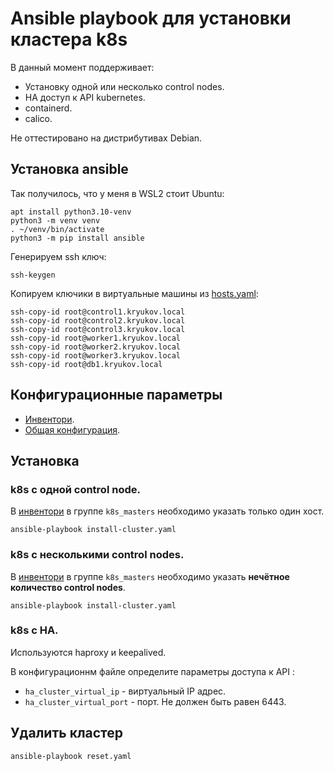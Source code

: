 # Ansible playbook для установки кластера k8s

В данный момент поддерживает:
* Установку одной или несколько control nodes.
* HA доступ к API kubernetes.
* containerd.
* calico.

Не оттестировано на дистрибутивах Debian.

## Установка ansible

Так получилось, что у меня в WSL2 стоит Ubuntu:

```shell
apt install python3.10-venv
python3 -m venv venv
. ~/venv/bin/activate
python3 -m pip install ansible
```

Генерируем ssh ключ:

```shell
ssh-keygen
```

Копируем ключики в виртуальные машины из [hosts.yaml](hosts.yml):

 ```shell
ssh-copy-id root@control1.kryukov.local
ssh-copy-id root@control2.kryukov.local
ssh-copy-id root@control3.kryukov.local
ssh-copy-id root@worker1.kryukov.local
ssh-copy-id root@worker2.kryukov.local
ssh-copy-id root@worker3.kryukov.local
ssh-copy-id root@db1.kryukov.local
```

## Конфигурационные параметры

* [Инвентори](hosts.yaml).
* [Общая конфигурация](group_vars/k8s_cluster).

## Установка

### k8s с одной control node.

В [инвентори](hosts.yaml) в группе `k8s_masters` необходимо указать только один хост.

    ansible-playbook install-cluster.yaml

### k8s с несколькими control nodes.

В [инвентори](hosts.yaml) в группе `k8s_masters` необходимо указать **нечётное количество
control nodes**.

    ansible-playbook install-cluster.yaml

### k8s c HA.

Используются haproxy и keepalived.

В конфигурационнм файле определите параметры доступа к API :

* `ha_cluster_virtual_ip` - виртуальный IP адрес.
* `ha_cluster_virtual_port` - порт. Не должен быть равен 6443.

## Удалить кластер

    ansible-playbook reset.yaml